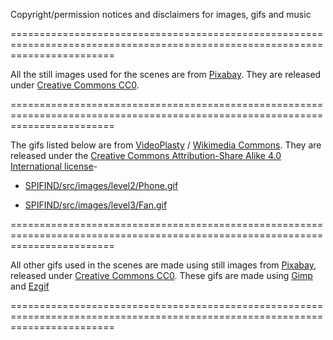Copyright/permission notices and disclaimers for images, gifs and music

==============================================================================================================================

All the still images used for the scenes are from [Pixabay](https://pixabay.com/). They are released under [Creative Commons CC0](https://creativecommons.org/publicdomain/zero/1.0/deed.en).

==============================================================================================================================

The gifs listed below are from [VideoPlasty](https://videoplasty.com/) / [Wikimedia Commons](https://commons.wikimedia.org/wiki/Main_Page). They are released under the [Creative Commons Attribution-Share Alike 4.0 International license](https://creativecommons.org/licenses/by-sa/4.0/deed.en)-

- [SPIFIND/src/images/level2/Phone.gif](https://commons.wikimedia.org/wiki/File:Vintage_Phone_GIF_Animation.gif)

- [SPIFIND/src/images/level3/Fan.gif](https://commons.wikimedia.org/wiki/File:Benham%27s_disc_(animated).gif)

==============================================================================================================================

All other gifs used in the scenes are made using still images from [Pixabay](https://pixabay.com/), released under [Creative Commons CC0](https://creativecommons.org/publicdomain/zero/1.0/deed.en). These gifs are made using [Gimp](https://www.gimp.org/) and [Ezgif](https://ezgif.com/maker)

==============================================================================================================================






